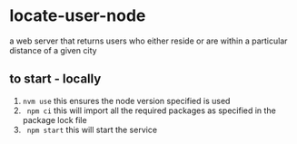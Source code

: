 # locate-user-node
a web server that returns users who either reside or are within a particular distance of a given city

## to start - locally
1. ```nvm use``` this ensures the node version specified is used
2. ``` npm ci``` this will import all the required packages as specified in the package lock file
3. ``` npm start``` this will start the service
